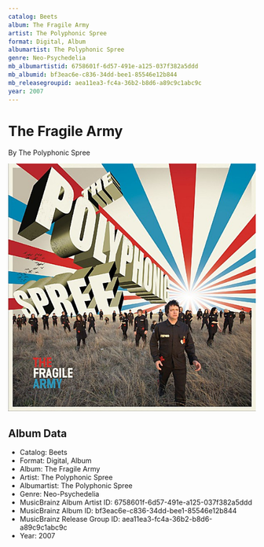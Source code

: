 ```yaml
---
catalog: Beets
album: The Fragile Army
artist: The Polyphonic Spree
format: Digital, Album
albumartist: The Polyphonic Spree
genre: Neo-Psychedelia
mb_albumartistid: 6758601f-6d57-491e-a125-037f382a5ddd
mb_albumid: bf3eac6e-c836-34dd-bee1-85546e12b844
mb_releasegroupid: aea11ea3-fc4a-36b2-b8d6-a89c9c1abc9c
year: 2007
---
```


# The Fragile Army

By The Polyphonic Spree

![](../../assets/beetscovers/The_Polyphonic_Spree-The_Fragile_Army.jpg)

## Album Data

- Catalog: Beets
- Format: Digital, Album
- Album: The Fragile Army
- Artist: The Polyphonic Spree
- Albumartist: The Polyphonic Spree
- Genre: Neo-Psychedelia
- MusicBrainz Album Artist ID: 6758601f-6d57-491e-a125-037f382a5ddd
- MusicBrainz Album ID: bf3eac6e-c836-34dd-bee1-85546e12b844
- MusicBrainz Release Group ID: aea11ea3-fc4a-36b2-b8d6-a89c9c1abc9c
- Year: 2007

